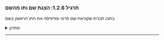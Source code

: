 

### תרגיל 1.2.6: הצגת שם ותו מהשם

כתבו תכנית שקוראת שם פרטי ומדפיסה את התו הראשון בשם.

<details><summary>פתרון</summary>

{% highlight csharp linenos %}
Console.Write("Enter your name: ");
string name = Console.ReadLine();

char firstChar = name[0]; // name פניה לתו הראשון במחרוזת

Console.WriteLine("First letter: " + firstChar);
{% endhighlight %}

</details>

---